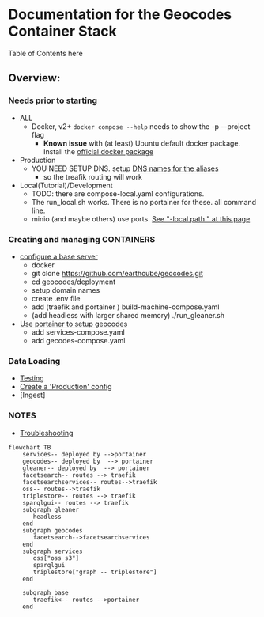 # Documentation for the Geocodes Container Stack

Table of Contents here


## Overview:
### Needs prior to starting
  * ALL
    * Docker, v2+ `docker compose --help` needs to show the -p --project flag
      * **Known issue** with (at least) Ubuntu default docker package. Install the [official docker package](https://docs.docker.com/engine/install/ubuntu/)
  * Production
    * YOU NEED SETUP DNS.  setup [DNS names for the aliases](../deployment/hosts.geocodes) 
      * so the treafik routing will work
  * Local(Tutorial)/Development
    * TODO: there are compose-local.yaml configurations. 
    * The run_local.sh works. There is no portainer for these. all command line.
    * minio (and maybe others) use ports. [See "-local path " at this page](./stack_machines.md)
### Creating and managing CONTAINERS
  * [configure a base server](./machine_configuration.md)
      * docker
      * git clone https://github.com/earthcube/geocodes.git
      * cd geocodes/deployment
      * setup domain names
      * create .env file
      * add  (traefik and portainer ) build-machine-compose.yaml
      * (add headless with larger shared memory) ./run_gleaner.sh   
  * [Use portainer to setup geocodes ](./setup_geocodes_containers.md)
      * add services-compose.yaml
      * add gecodes-compose.yaml

### Data Loading

* [Testing](indexing_with_gleanerio_for_testing.md(./))
* [Create a  'Production' config](./creatingProductionConfigs.md) 
* [Ingest]

### NOTES
* [Troubleshooting](troubleshooting.md)

~~~mermaid
flowchart TB
    services-- deployed by -->portainer
    geocodes-- deployed by  --> portainer
    gleaner-- deployed by  --> portainer
    facetsearch-- routes --> traefik
    facetsearchservices-- routes-->traefik
    oss-- routes-->traefik
    triplestore-- routes --> traefik
    sparqlgui-- routes --> traefik
    subgraph gleaner
       headless
    end
    subgraph geocodes
       facetsearch-->facetsearchservices
    end
    subgraph services
       oss["oss s3"]
       sparqlgui
       triplestore["graph -- triplestore"]
    end

    subgraph base
       traefik<-- routes -->portainer
    end

~~~
